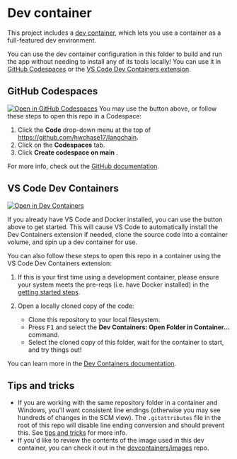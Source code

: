 # Dev container

This project includes a [dev container](https://containers.dev/), which lets you use a container as a full-featured dev environment.

You can use the dev container configuration in this folder to build and run the app without needing to install any of its tools locally! You can use it in [GitHub Codespaces](https://github.com/features/codespaces) or the [VS Code Dev Containers extension](https://marketplace.visualstudio.com/items?itemName=ms-vscode-remote.remote-containers).

## GitHub Codespaces
[![Open in GitHub Codespaces](https://github.com/codespaces/badge.svg)](https://codespaces.new/hwchase17/langchain)
You may use the button above, or follow these steps to open this repo in a Codespace:
1. Click the **Code** drop-down menu at the top of https://github.com/hwchase17/langchain.
1. Click on the **Codespaces** tab.
1. Click **Create codespace on main** .

For more info, check out the [GitHub documentation](https://docs.github.com/en/free-pro-team@latest/github/developing-online-with-codespaces/creating-a-codespace#creating-a-codespace).
  
## VS Code Dev Containers
[![Open in Dev Containers](https://img.shields.io/static/v1?label=Dev%20Containers&message=Open&color=blue&logo=visualstudiocode)](https://vscode.dev/redirect?url=vscode://ms-vscode-remote.remote-containers/cloneInVolume?url=https://github.com/hwchase17/langchain)

If you already have VS Code and Docker installed, you can use the button above to get started. This will cause VS Code to automatically install the Dev Containers extension if needed, clone the source code into a container volume, and spin up a dev container for use.

You can also follow these steps to open this repo in a container using the VS Code Dev Containers extension:

1. If this is your first time using a development container, please ensure your system meets the pre-reqs (i.e. have Docker installed) in the [getting started steps](https://aka.ms/vscode-remote/containers/getting-started).

2. Open a locally cloned copy of the code:

   - Clone this repository to your local filesystem.
   - Press <kbd>F1</kbd> and select the **Dev Containers: Open Folder in Container...** command.
   - Select the cloned copy of this folder, wait for the container to start, and try things out!

You can learn more in the [Dev Containers documentation](https://code.visualstudio.com/docs/devcontainers/containers).

## Tips and tricks

* If you are working with the same repository folder in a container and Windows, you'll want consistent line endings (otherwise you may see hundreds of changes in the SCM view). The `.gitattributes` file in the root of this repo will disable line ending conversion and should prevent this. See [tips and tricks](https://code.visualstudio.com/docs/devcontainers/tips-and-tricks#_resolving-git-line-ending-issues-in-containers-resulting-in-many-modified-files) for more info.
* If you'd like to review the contents of the image used in this dev container, you can check it out in the [devcontainers/images](https://github.com/devcontainers/images/tree/main/src/python) repo.
